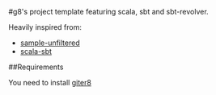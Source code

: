 #g8's project template featuring scala, sbt and sbt-revolver.

Heavily inspired from:

* [sample-unfiltered](https://github.com/GoBoundless/sample-unfiltered)
* [scala-sbt](https://github.com/typesafehub/scala-sbt.g8)


##Requirements

You need to install [giter8](https://github.com/n8han/giter8)
